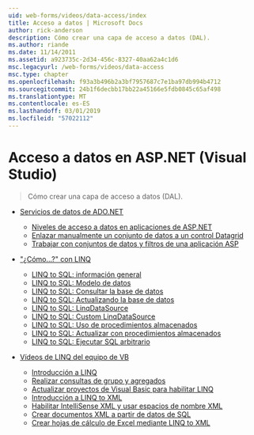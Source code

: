```yaml
---
uid: web-forms/videos/data-access/index
title: Acceso a datos | Microsoft Docs
author: rick-anderson
description: Cómo crear una capa de acceso a datos (DAL).
ms.author: riande
ms.date: 11/14/2011
ms.assetid: a923735c-2d34-456c-8327-40aa62a4c1d6
msc.legacyurl: /web-forms/videos/data-access
msc.type: chapter
ms.openlocfilehash: f93a3b496b2a3bf7957687c7e1ba97db994b4712
ms.sourcegitcommit: 24b1f6decbb17bb22a45166e5fdb0845c65af498
ms.translationtype: MT
ms.contentlocale: es-ES
ms.lasthandoff: 03/01/2019
ms.locfileid: "57022112"
---
```

<a name="data-access"></a>Acceso a datos en ASP.NET (Visual Studio)
====================
> Cómo crear una capa de acceso a datos (DAL).


- [Servicios de datos de ADO.NET](adonet-data-services/index.md)

    - [Niveles de acceso a datos en aplicaciones de ASP.NET](adonet-data-services/data-access-layers-in-aspnet-applications.md)
    - [Enlazar manualmente un conjunto de datos a un control Datagrid](adonet-data-services/how-to-manually-bind-a-dataset-to-a-datagrid.md)
    - [Trabajar con conjuntos de datos y filtros de una aplicación ASP](adonet-data-services/how-to-work-with-datasets-and-filters-from-an-asp-application.md)
- ["¿Cómo...?" con LINQ](how-do-i-with-linq/index.md)

    - [LINQ to SQL: información general](how-do-i-with-linq/how-do-i-linq-to-sql-overview.md)
    - [LINQ to SQL: Modelo de datos](how-do-i-with-linq/how-do-i-linq-to-sql-data-model.md)
    - [LINQ to SQL: Consultar la base de datos](how-do-i-with-linq/how-do-i-linq-to-sql-querying-the-database.md)
    - [LINQ to SQL: Actualizando la base de datos](how-do-i-with-linq/how-do-i-linq-to-sql-updating-the-database.md)
    - [LINQ to SQL: LinqDataSource](how-do-i-with-linq/how-do-i-linq-to-sql-linqdatasource.md)
    - [LINQ to SQL: Custom LinqDataSource](how-do-i-with-linq/how-do-i-linq-to-sql-custom-linqdatasource.md)
    - [LINQ to SQL: Uso de procedimientos almacenados](how-do-i-with-linq/how-do-i-linq-to-sql-using-stored-procedures.md)
    - [LINQ to SQL: Actualizar con procedimientos almacenados](how-do-i-with-linq/how-do-i-linq-to-sql-updating-with-stored-procedures.md)
    - [LINQ to SQL: Ejecutar SQL arbitrario](how-do-i-with-linq/how-do-i-linq-to-sql-executing-arbitrary-sql.md)
- [Vídeos de LINQ del equipo de VB](linq-videos-from-the-vb-team/index.md)

    - [Introducción a LINQ](linq-videos-from-the-vb-team/how-do-i-get-started-with-linq.md)
    - [Realizar consultas de grupo y agregados](linq-videos-from-the-vb-team/how-do-i-perform-group-and-aggregate-queries.md)
    - [Actualizar proyectos de Visual Basic para habilitar LINQ](linq-videos-from-the-vb-team/how-do-i-upgrade-visual-basic-projects-to-enable-linq.md)
    - [Introducción a LINQ to XML](linq-videos-from-the-vb-team/how-do-i-get-started-with-linq-to-xml.md)
    - [Habilitar IntelliSense XML y usar espacios de nombre XML](linq-videos-from-the-vb-team/how-do-i-enable-xml-intellisense-and-use-xml-namespaces.md)
    - [Crear documentos XML a partir de datos de SQL](linq-videos-from-the-vb-team/how-do-i-create-xml-documents-from-sql-data.md)
    - [Crear hojas de cálculo de Excel mediante LINQ to XML](linq-videos-from-the-vb-team/how-do-i-create-excel-spreadsheets-using-linq-to-xml.md)

